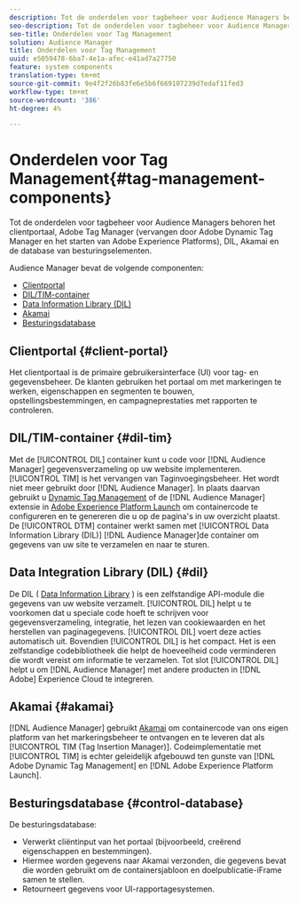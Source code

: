 ```yaml
---
description: Tot de onderdelen voor tagbeheer voor Audience Managers behoren het clientportaal, Adobe Tag Manager (vervangen door Adobe Dynamic Tag Manager en het starten van Adobe Experience Platforms), DIL, Akamai en de database van besturingselementen.
seo-description: Tot de onderdelen voor tagbeheer voor Audience Managers behoren het clientportaal, Adobe Tag Manager (vervangen door Adobe Dynamic Tag Manager en het starten van Adobe Experience Platforms), DIL, Akamai en de database van besturingselementen.
seo-title: Onderdelen voor Tag Management
solution: Audience Manager
title: Onderdelen voor Tag Management
uuid: e5059478-6ba7-4e1a-afec-e41ad7a27750
feature: system components
translation-type: tm+mt
source-git-commit: 9e4f2f26b83fe6e5b6f669107239d7edaf11fed3
workflow-type: tm+mt
source-wordcount: '386'
ht-degree: 4%

---
```



# Onderdelen voor Tag Management{#tag-management-components}

Tot de onderdelen voor tagbeheer voor Audience Managers behoren het clientportaal, Adobe Tag Manager (vervangen door Adobe Dynamic Tag Manager en het starten van Adobe Experience Platforms), DIL, Akamai en de database van besturingselementen.

<!-- 

c_comptag.xml

 -->

Audience Manager bevat de volgende componenten:

* [Clientportal](../../reference/system-components/components-tag-management.md#client-portal)
* [DIL/TIM-container](../../reference/system-components/components-tag-management.md#dil-tim)
* [Data Information Library (DIL)](../../reference/system-components/components-tag-management.md#dil)
* [Akamai](../../reference/system-components/components-tag-management.md#akamai)
* [Besturingsdatabase](../../reference/system-components/components-tag-management.md#control-database)

## Clientportal {#client-portal}

Het clientportaal is de primaire gebruikersinterface (UI) voor tag- en gegevensbeheer. De klanten gebruiken het portaal om met markeringen te werken, eigenschappen en segmenten te bouwen, opstellingsbestemmingen, en campagneprestaties met rapporten te controleren.

## DIL/TIM-container {#dil-tim}

Met de [!UICONTROL DIL] container kunt u code voor [!DNL Audience Manager] gegevensverzameling op uw website implementeren. [!UICONTROL TIM] is het vervangen van Taginvoegingsbeheer. Het wordt niet meer gebruikt door [!DNL Audience Manager]. In plaats daarvan gebruikt u [Dynamic Tag Management](https://docs.adobe.com/content/help/nl-NL/dtm/using/dtm-home.html) of de [!DNL Audience Manager] extensie in [Adobe Experience Platform Launch](https://docs.adobelaunch.com/extension-reference/web/adobe-audience-manager-extension) om containercode te configureren en te genereren die u op de pagina&#39;s in uw overzicht plaatst. De [!UICONTROL DTM] container werkt samen met [!UICONTROL Data Information Library (DIL)] [!DNL Audience Manager]de container om gegevens van uw site te verzamelen en naar te sturen.

## Data Integration Library (DIL) {#dil}

De DIL ( [Data Information Library](../../dil/dil-overview.md) ) is een zelfstandige API-module die gegevens van uw website verzamelt. [!UICONTROL DIL] helpt u te voorkomen dat u speciale code hoeft te schrijven voor gegevensverzameling, integratie, het lezen van cookiewaarden en het herstellen van paginagegevens. [!UICONTROL DIL] voert deze acties automatisch uit. Bovendien [!UICONTROL DIL] is het compact. Het is een zelfstandige codebibliotheek die helpt de hoeveelheid code verminderen die wordt vereist om informatie te verzamelen. Tot slot [!UICONTROL DIL] helpt u om [!DNL Audience Manager] met andere producten in [!DNL Adobe] Experience Cloud te integreren.

## Akamai {#akamai}

[!DNL Audience Manager] gebruikt [Akamai](https://www.akamai.com/html/about/index.html) om containercode van ons eigen platform van het markeringsbeheer te ontvangen en te leveren dat als [!UICONTROL TIM (Tag Insertion Manager)]. Codeimplementatie met [!UICONTROL TIM] is echter geleidelijk afgebouwd ten gunste van [!DNL Adobe Dynamic Tag Management] en [!DNL Adobe Experience Platform Launch].

## Besturingsdatabase {#control-database}

De besturingsdatabase:

* Verwerkt cliëntinput van het portaal (bijvoorbeeld, creërend eigenschappen en bestemmingen).
* Hiermee worden gegevens naar Akamai verzonden, die gegevens bevat die worden gebruikt om de containersjabloon en doelpublicatie-iFrame samen te stellen.
* Retourneert gegevens voor UI-rapportagesystemen.


